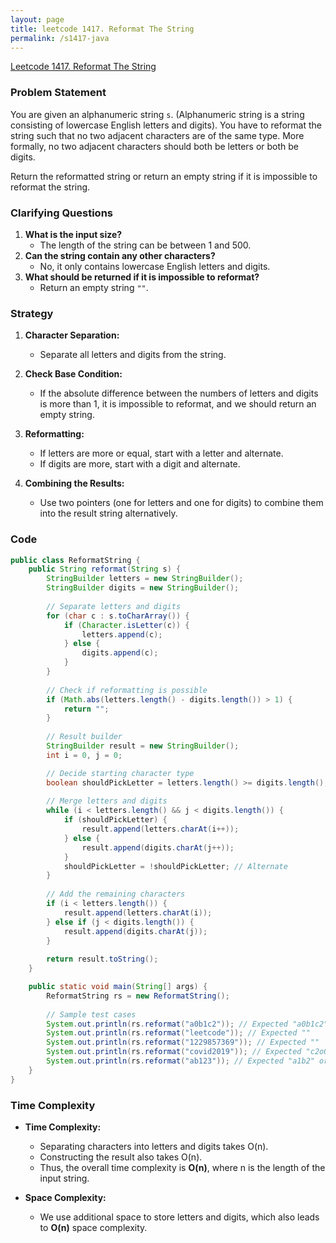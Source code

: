 ```yaml
---
layout: page
title: leetcode 1417. Reformat The String
permalink: /s1417-java
---
```

[Leetcode 1417. Reformat The String](https://algoadvance.github.io/algoadvance/l1417)
### Problem Statement

You are given an alphanumeric string `s`. (Alphanumeric string is a string consisting of lowercase English letters and digits). You have to reformat the string such that no two adjacent characters are of the same type. More formally, no two adjacent characters should both be letters or both be digits.

Return the reformatted string or return an empty string if it is impossible to reformat the string.

### Clarifying Questions

1. **What is the input size?**
   - The length of the string can be between 1 and 500.
2. **Can the string contain any other characters?**
   - No, it only contains lowercase English letters and digits.
3. **What should be returned if it is impossible to reformat?**
   - Return an empty string `""`.

### Strategy

1. **Character Separation:**
   - Separate all letters and digits from the string.
   
2. **Check Base Condition:**
   - If the absolute difference between the numbers of letters and digits is more than 1, it is impossible to reformat, and we should return an empty string.

3. **Reformatting:**
   - If letters are more or equal, start with a letter and alternate.
   - If digits are more, start with a digit and alternate.

4. **Combining the Results:**
   - Use two pointers (one for letters and one for digits) to combine them into the result string alternatively.

### Code

```java
public class ReformatString {
    public String reformat(String s) {
        StringBuilder letters = new StringBuilder();
        StringBuilder digits = new StringBuilder();
        
        // Separate letters and digits
        for (char c : s.toCharArray()) {
            if (Character.isLetter(c)) {
                letters.append(c);
            } else {
                digits.append(c);
            }
        }
        
        // Check if reformatting is possible
        if (Math.abs(letters.length() - digits.length()) > 1) {
            return "";
        }
        
        // Result builder
        StringBuilder result = new StringBuilder();
        int i = 0, j = 0;

        // Decide starting character type
        boolean shouldPickLetter = letters.length() >= digits.length();
        
        // Merge letters and digits
        while (i < letters.length() && j < digits.length()) {
            if (shouldPickLetter) {
                result.append(letters.charAt(i++));
            } else {
                result.append(digits.charAt(j++));
            }
            shouldPickLetter = !shouldPickLetter; // Alternate
        }
        
        // Add the remaining characters
        if (i < letters.length()) {
            result.append(letters.charAt(i));
        } else if (j < digits.length()) {
            result.append(digits.charAt(j));
        }
        
        return result.toString();
    }

    public static void main(String[] args) {
        ReformatString rs = new ReformatString();
        
        // Sample test cases
        System.out.println(rs.reformat("a0b1c2")); // Expected "a0b1c2" or permutations		
        System.out.println(rs.reformat("leetcode")); // Expected ""
        System.out.println(rs.reformat("1229857369")); // Expected ""
        System.out.println(rs.reformat("covid2019")); // Expected "c2o0v1i9d" or permutations
        System.out.println(rs.reformat("ab123")); // Expected "a1b2" or permutations
    }
}
```

### Time Complexity

- **Time Complexity:**
  - Separating characters into letters and digits takes O(n).
  - Constructing the result also takes O(n).
  - Thus, the overall time complexity is **O(n)**, where n is the length of the input string.

- **Space Complexity:**
  - We use additional space to store letters and digits, which also leads to **O(n)** space complexity.